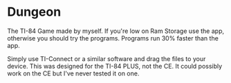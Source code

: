 # Dungeon
The TI-84 Game made by myself. If you're low on Ram Storage use the app, otherwise you should try the programs. Programs run 30% faster than the app.

Simply use TI-Connect or a similar software and drag the files to your device. This was designed for the TI-84 PLUS, not the CE. It could possibly work on the CE but I've never tested it on one.
